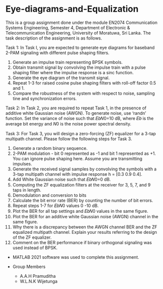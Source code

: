 # Eye-diagrams-and-Equalization
This is a group assignment done under the module EN2074 Communication Systems Engineering, Semester 4, Department of Electronic &amp; Telecommunication Engineering, University of Moratuwa, Sri Lanka.
The task description of the assignment is as follows.

Task 1:
In Task I, you are expected to generate eye diagrams for baseband 2-PAM signaling with different pulse shaping filters.
  1. Generate an impulse train representing BPSK symbols.
  2. Obtain transmit signal by convolving the impulse train with a pulse shaping filter where the impulse response is a sinc function.
  3. Generate the eye diagram of the transmit signal.
  4. Repeat 1-3 for raised cosine pulse shaping filters with roll-off factor 0.5 and 1.
  5. Compare the robustness of the system with respect to noise, sampling tine and synchronization errors.

Task 2:
In Task 2, you are required to repeat Task 1, in the presence of additive white Gaussian noise (AWGN). To generate noise, use ‘randn’ function. Set the variance of noise such that 𝐸𝑏𝑁0=10 dB, where 𝐸𝑏 is the average bit energy and 𝑁0 is the noise power spectral density.

Task 3:
For Task 3, you will design a zero-forcing (ZF) equalizer for a 3-tap multipath channel. Please follow the following steps for Task 3.
  1. Generate a random binary sequence.
  2. 2-PAM modulation - bit 0 represented as -1 and bit 1 represented as +1. You can ignore pulse shaping here. Assume you are transmitting impulses.
  3. Generate the received signal samples by convolving the symbols with a 3-tap multipath channel with impulse response h = [0.3 0.9 0.4].
  4. Add White Gaussian noise such that 𝐸𝑏𝑁0=0 dB.
  5. Computing the ZF equalization filters at the receiver for 3, 5, 7, and 9 taps in length.
  6. Demodulation and conversion to bits
  7. Calculate the bit error rate (BER) by counting the number of bit errors.
  8. Repeat steps 1-7 for 𝐸𝑏𝑁0 values 0 -10 dB.
  9. Plot the BER for all tap settings and 𝐸𝑏𝑁0 values in the same figure.
  10. Plot the BER for an additive white Gaussian noise (AWGN) channel in the same figure.
  11. Why there is a discrepancy between the AWGN channel BER and the ZF equalized multipath channel. Explain your results referring to the design of the ZF equalizer.
  12. Comment on the BER performance if binary orthogonal signaling was used instead of BPSK.

* MATLAB 2021 software was used to complete this assignment.

* Group Members
  * A.A.H Pramuditha
  * W.L.N.K Wijetunga
